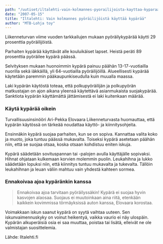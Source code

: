 ```yaml
---
path: "/uutiset/iltalehti-vain-kolmannes-pyorailijoista-kayttaa-kyparaa"
date: "2007-05-15"
title: "Iltalehti: Vain kolmannes pyöräilijöistä käyttää kypärää"
author: "MTB-Lohja toy"
---
```

Liikenneturvan viime vuoden tarkkailujen mukaan pyöräilykypärää käytti 29 prosenttia pyöräilijöistä.

Parhaiten kypärää käyttävät alle kouluikäiset lapset. Heistä peräti 89 prosenttia pyöräilee kypärä päässä.

Selvityksen mukaan huonoimmin kypärä painuu päähän 13-17-vuotiailla nuorilla sekä iäkkäillä, yli 64-vuotiailla pyöräilijöillä. Alueellisesti kypärää käytetään paremmin pääkaupunkiseudulla kuin muualla maassa.

Laki kypärän käytöstä toteaa, että polkupyöräilijän ja polkupyörän matkustajan on ajon aikana yleensä käytettävä asianmukaista suojakypärää. Sanktiota kypärän käyttämättä jättämisestä ei laki kuitenkaan määrää.

### Käytä kypärää oikein

Turvallisuusinsinööri Ari-Pekka Elovaara Liikenneturvasta huomauttaa, että kypärän käytössä on tärkeää noudattaa käyttö- ja kiinnitysohjeita.

Ensinnäkin kypärä suojaa parhaiten, kun se on sopiva. Kannattaa valita koko ja muoto, joka tuntuu päässä mukavalta. Toiseksi kypärä asetetaan päähän niin, että se suojaa otsaa, koska otsaan kohdistuu eniten iskuja.

Kypärä säädetään sovituspannan tai -palojen avulla käyttäjälle sopivaksi. Hihnat ohjataan kulkemaan korvien molemmin puolin. Leukahihna ja lukko säädetään lopuksi niin, että kiinnitys tuntuu mukavalta ja tukevalta. Tällöin leukahihnan ja leuan väliin mahtuu vain yhdestä kahteen sormea.

### Ennakoivaa ajoa kypäränkin kanssa

> Ennakoivaa ajoa tarvitaan pyöräilyssäkin! Kypärä ei suojaa hyvin kasvojen alaosaa. Suojaus ei muutoinkaan aina riitä, etenkään kaikkein kovimmissa törmäyksissä auton kanssa, Elovaara korostaa.

Voimakkaan iskun saanut kypärä on syytä vaihtaa uuteen. Sen iskunvaimennuskyky on voinut heikentyä, vaikka vaurio ei näy ulospäin. Kypärän alkuperäisiä osia ei saa muuttaa, poistaa tai lisätä, elleivät ne ole valmistajan suosittelemia.

Lähde: Iltalehti.fi